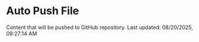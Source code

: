 # Auto Push File

Content that will be pushed to GitHub repository.
Last updated: 08/20/2025, 09:27:14 AM